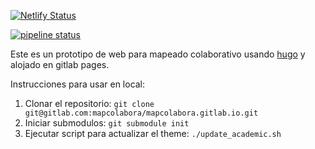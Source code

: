 [![Netlify Status](https://api.netlify.com/api/v1/badges/7f76a0f3-0521-4fdc-aaab-58a94d657384/deploy-status)](https://app.netlify.com/sites/mapcolabora/deploys)

[![pipeline status](https://gitlab.com/mapcolabora/mapcolabora.gitlab.io/badges/master/pipeline.svg)](https://gitlab.com/mapcolabora/mapcolabora.gitlab.io/commits/master)

Este es un prototipo de web para mapeado colaborativo usando [hugo](https://gohugo.io) y alojado en gitlab pages.

Instrucciones para usar en local:

1. Clonar el repositorio: `git clone git@gitlab.com:mapcolabora/mapcolabora.gitlab.io.git`
2. Iniciar submodulos: `git submodule init`
3. Ejecutar script para actualizar el theme: `./update_academic.sh`
